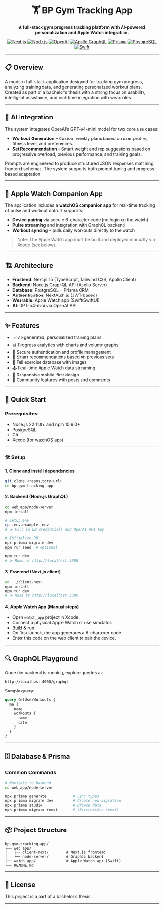 <div align="center">

# 🏋️ BP Gym Tracking App

**A full-stack gym progress tracking platform with AI-powered personalization and Apple Watch integration.**

[![Next.js](https://img.shields.io/badge/Next.js-15.0.3-black?style=flat-square&logo=next.js)](https://nextjs.org/)
[![Node.js](https://img.shields.io/badge/Node.js-339933?style=flat-square&logo=nodedotjs&logoColor=white)](https://nodejs.org/)
[![OpenAI](https://img.shields.io/badge/OpenAI-412991?style=flat-square&logo=openai&logoColor=white)](https://openai.com/)
[![Apollo GraphQL](https://img.shields.io/badge/Apollo-GraphQL-311C87?style=flat-square&logo=apollo-graphql)](https://www.apollographql.com/)
[![Prisma](https://img.shields.io/badge/Prisma-2D3748?style=flat-square&logo=prisma)](https://prisma.io/)
[![PostgreSQL](https://img.shields.io/badge/PostgreSQL-336791?style=flat-square&logo=postgresql&logoColor=white)](https://postgresql.org/)
[![Swift](https://img.shields.io/badge/Swift-FA7343?style=flat-square&logo=swift&logoColor=white)](https://developer.apple.com/swift/)

</div>

---

## 📋 Overview

A modern full-stack application designed for tracking gym progress, analyzing training data, and generating personalized workout plans. Created as part of a bachelor’s thesis with a strong focus on usability, intelligent assistance, and real-time integration with wearables.

---

## 🧠 AI Integration

The system integrates OpenAI’s GPT-o4-mini model for two core use cases:

- **Workout Generation** – Custom weekly plans based on user profile, fitness level, and preferences.
- **Set Recommendation** – Smart weight and rep suggestions based on progressive overload, previous performance, and training goals.

Prompts are engineered to produce structured JSON responses matching frontend schemas. The system supports both prompt tuning and progress-based adaptation.

---

## 📱 Apple Watch Companion App

The application includes a **watchOS companion app** for real-time tracking of pulse and workout data. It supports:

- **Device pairing** via secure 6-character code (no login on the watch)
- **Pulse streaming** and integration with GraphQL backend
- **Workout syncing** – pulls daily workouts directly to the watch

> Note: The Apple Watch app must be built and deployed manually via Xcode (see below).

---

## 🏗️ Architecture

- **Frontend**: Next.js 15 (TypeScript, Tailwind CSS, Apollo Client)
- **Backend**: Node.js GraphQL API (Apollo Server)
- **Database**: PostgreSQL + Prisma ORM
- **Authentication**: NextAuth.js (JWT-based)
- **Wearable**: Apple Watch app (Swift/SwiftUI)
- **AI**: GPT-o4-mini via OpenAI API

---

## ✨ Features

- 📈 AI-generated, personalized training plans
- 📊 Progress analytics with charts and volume graphs
- 🔐 Secure authentication and profile management
- 🧠 Smart recommendations based on previous sets
- 💪 Full exercise database with images
- 🕹️ Real-time Apple Watch data streaming
- 📱 Responsive mobile-first design
- 💬 Community features with posts and comments

---

## 🚀 Quick Start

### Prerequisites

- Node.js 22.11.0+ and npm 10.9.0+
- PostgreSQL
- Git
- Xcode (for watchOS app)

---

### 🛠️ Setup

#### 1. Clone and install dependencies

```bash
git clone <repository-url>
cd bp-gym-tracking-app
```

#### 2. Backend (Node.js GraphQL)

```bash
cd web_app/node-server
npm install

# Setup env
cp .env.example .env
# ➤ Fill in DB credentials and OpenAI API key

# Initialize DB
npx prisma migrate dev
npm run seed  # optional

npm run dev
# ➤ Runs at http://localhost:4000
```

#### 3. Frontend (Next.js client)

```bash
cd ../client-next
npm install
npm run dev
# ➤ Runs at http://localhost:3000
```

#### 4. Apple Watch App (Manual steps)

- Open `watch_app` project in Xcode.
- Connect a physical Apple Watch or use simulator.
- Build & run.
- On first launch, the app generates a 6-character code.
- Enter this code on the web client to pair the device.

---

## 🔍 GraphQL Playground

Once the backend is running, explore queries at:

```
http://localhost:4000/graphql
```

Sample query:

```graphql
query GetUserWorkouts {
  me {
    name
    workouts {
      name
      date
    }
  }
}
```

---

## 🗄️ Database & Prisma

### Common Commands

```bash
# Navigate to backend
cd web_app/node-server

npx prisma generate            # Sync types
npx prisma migrate dev         # Create new migration
npx prisma studio              # Browse data
npx prisma migrate reset       # (Destructive reset)
```

---

## 📦 Project Structure

```
bp-gym-tracking-app/
├── web_app/
│   ├── client-next/        # Next.js frontend
│   └── node-server/        # GraphQL backend
├── watch_app/              # Apple Watch app (Swift)
└── README.md
```

---

## 📜 License

This project is a part of a bachelor’s thesis.

---
